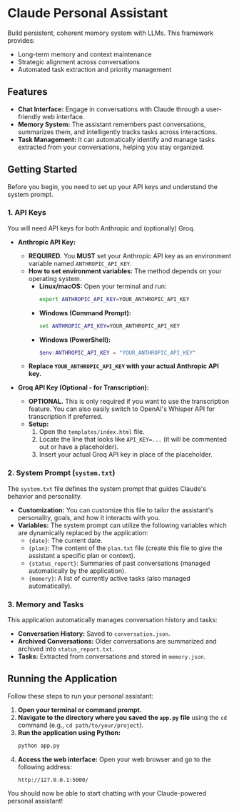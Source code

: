 # Claude Personal Assistant

Build persistent, coherent memory system with LLMs. This framework provides:
- Long-term memory and context maintenance
- Strategic alignment across conversations
- Automated task extraction and priority management

## Features

- **Chat Interface:** Engage in conversations with Claude through a user-friendly web interface.
- **Memory System:** The assistant remembers past conversations, summarizes them, and intelligently tracks tasks across interactions.
- **Task Management:**  It can automatically identify and manage tasks extracted from your conversations, helping you stay organized.

## Getting Started

Before you begin, you need to set up your API keys and understand the system prompt.

### 1. API Keys

You will need API keys for both Anthropic and (optionally) Groq.

- **Anthropic API Key:**
    - **REQUIRED.** You **MUST** set your Anthropic API key as an environment variable named `ANTHROPIC_API_KEY`.
    - **How to set environment variables:** The method depends on your operating system.
        - **Linux/macOS:** Open your terminal and run:
          ```bash
          export ANTHROPIC_API_KEY=YOUR_ANTHROPIC_API_KEY
          ```
        - **Windows (Command Prompt):**
          ```cmd
          set ANTHROPIC_API_KEY=YOUR_ANTHROPIC_API_KEY
          ```
        - **Windows (PowerShell):**
          ```powershell
          $env:ANTHROPIC_API_KEY = "YOUR_ANTHROPIC_API_KEY"
          ```
    - **Replace `YOUR_ANTHROPIC_API_KEY` with your actual Anthropic API key.**

- **Groq API Key (Optional - for Transcription):**
    - **OPTIONAL.**  This is only required if you want to use the transcription feature. You can also easily switch to OpenAI's Whisper API for transcription if preferred.
    - **Setup:**
        1. Open the `templates/index.html` file.
        2. Locate the line that looks like `API_KEY=...` (it will be commented out or have a placeholder).
        3. Insert your actual Groq API key in place of the placeholder.

### 2. System Prompt (`system.txt`)

The `system.txt` file defines the system prompt that guides Claude's behavior and personality.

- **Customization:** You can customize this file to tailor the assistant's personality, goals, and how it interacts with you.
- **Variables:** The system prompt can utilize the following variables which are dynamically replaced by the application:
    - `{date}`:  The current date.
    - `{plan}`:  The content of the `plan.txt` file (create this file to give the assistant a specific plan or context).
    - `{status_report}`: Summaries of past conversations (managed automatically by the application).
    - `{memory}`: A list of currently active tasks (also managed automatically).

### 3. Memory and Tasks

This application automatically manages conversation history and tasks:

- **Conversation History:** Saved to `conversation.json`.
- **Archived Conversations:** Older conversations are summarized and archived into `status_report.txt`.
- **Tasks:** Extracted from conversations and stored in `memory.json`.

## Running the Application

Follow these steps to run your personal assistant:

1. **Open your terminal or command prompt.**
2. **Navigate to the directory where you saved the `app.py` file** using the `cd` command (e.g., `cd path/to/your/project`).
3. **Run the application using Python:**
   ```bash
   python app.py
   ```
4. **Access the web interface:** Open your web browser and go to the following address:
   ```
   http://127.0.0.1:5000/
   ```

You should now be able to start chatting with your Claude-powered personal assistant!

